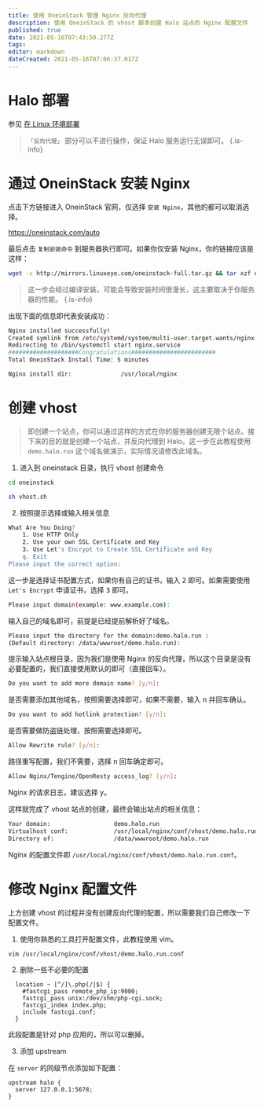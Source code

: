 ```yaml
---
title: 使用 OneinStack 管理 Nginx 反向代理
description: 使用 OneinStack 的 vhost 脚本创建 Halo 站点的 Nginx 配置文件
published: true
date: 2021-05-16T07:43:50.277Z
tags: 
editor: markdown
dateCreated: 2021-05-16T07:06:37.017Z
---
```


# Halo 部署

参见 [在 Linux 环境部署](/install/linux)

> `「反向代理」` 部分可以不进行操作，保证 Halo 服务运行无误即可。
{.is-info}

# 通过 OneinStack 安装 Nginx

点击下方链接进入 OneinStack 官网，仅选择 `安装 Nginx`，其他的都可以取消选择。

https://oneinstack.com/auto

最后点击 `复制安装命令` 到服务器执行即可。如果你仅安装 Nginx，你的链接应该是这样：

```bash
wget -c http://mirrors.linuxeye.com/oneinstack-full.tar.gz && tar xzf oneinstack-full.tar.gz && ./oneinstack/install.sh --nginx_option 1
```

> 这一步会经过编译安装，可能会导致安装时间很漫长，这主要取决于你服务器的性能。
{.is-info}

出现下面的信息即代表安装成功：

```bash
Nginx installed successfully!
Created symlink from /etc/systemd/system/multi-user.target.wants/nginx.service to /usr/lib/systemd/system/nginx.service.
Redirecting to /bin/systemctl start nginx.service
####################Congratulations########################
Total OneinStack Install Time: 5 minutes

Nginx install dir:              /usr/local/nginx
```

# 创建 vhost

> 即创建一个站点，你可以通过这样的方式在你的服务器创建无限个站点。接下来的目的就是创建一个站点，并反向代理到 Halo。这一步在此教程使用 `demo.halo.run` 这个域名做演示，实际情况请修改此域名。

1. 进入到 oneinstack 目录，执行 vhost 创建命令

```bash
cd oneinstack
```

```bash
sh vhost.sh
```

2. 按照提示选择或输入相关信息

```bash	
What Are You Doing?
	1. Use HTTP Only
	2. Use your own SSL Certificate and Key
	3. Use Let's Encrypt to Create SSL Certificate and Key
	q. Exit
Please input the correct option:
```

这一步是选择证书配置方式，如果你有自己的证书，输入 <kbd>2</kbd> 即可。如果需要使用 `Let's Encrypt` 申请证书，选择 <kbd>3</kbd> 即可。

```bash
Please input domain(example: www.example.com):
```

输入自己的域名即可，前提是已经提前解析好了域名。

```bash
Please input the directory for the domain:demo.halo.run :
(Default directory: /data/wwwroot/demo.halo.run):
```

提示输入站点根目录，因为我们是使用 Nginx 的反向代理，所以这个目录是没有必要配置的，我们直接使用默认的即可（直接回车）。

```bash
Do you want to add more domain name? [y/n]:
```

是否需要添加其他域名，按照需要选择即可，如果不需要，输入 <kbd>n</kbd> 并回车确认。

```bash
Do you want to add hotlink protection? [y/n]:
```

是否需要做防盗链处理，按照需要选择即可。

```bash
Allow Rewrite rule? [y/n]:
```

路径重写配置，我们不需要，选择 <kbd>n</kbd> 回车确定即可。

```bash
Allow Nginx/Tengine/OpenResty access_log? [y/n]:
```

Nginx 的请求日志，建议选择 <kbd>y</kbd>。

这样就完成了 vhost 站点的创建，最终会输出站点的相关信息：

```bash
Your domain:                  demo.halo.run
Virtualhost conf:             /usr/local/nginx/conf/vhost/demo.halo.run.conf
Directory of:                 /data/wwwroot/demo.halo.run
```

Nginx 的配置文件即 `/usr/local/nginx/conf/vhost/demo.halo.run.conf`。

# 修改 Nginx 配置文件

上方创建 vhost 的过程并没有创建反向代理的配置，所以需要我们自己修改一下配置文件。

1. 使用你熟悉的工具打开配置文件，此教程使用 vim。

```bash
vim /usr/local/nginx/conf/vhost/demo.halo.run.conf
```

2. 删除一些不必要的配置

```nginx
  location ~ [^/]\.php(/|$) {
    #fastcgi_pass remote_php_ip:9000;
    fastcgi_pass unix:/dev/shm/php-cgi.sock;
    fastcgi_index index.php;
    include fastcgi.conf;
  }
```

此段配置是针对 php 应用的，所以可以删掉。

3. 添加 upstream

在 `server` 的同级节点添加如下配置：

```nginx
upstream halo {
  server 127.0.0.1:5678;
}
```


